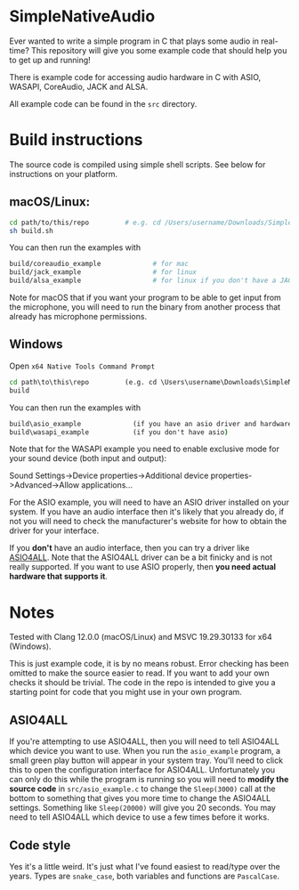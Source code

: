 # SimpleNativeAudio
Ever wanted to write a simple program in C that plays some audio in real-time?
This repository will give you some example code that should help you to get up
and running!

There is example code for accessing audio hardware in C with ASIO, WASAPI,
CoreAudio, JACK and ALSA.

All example code can be found in the `src` directory.

# Build instructions

The source code is compiled using simple shell scripts. See below for
instructions on your platform.

## macOS/Linux:

```bash
cd path/to/this/repo         # e.g. cd /Users/username/Downloads/SimpleNativeAudio
sh build.sh
```

You can then run the examples with

```bash
build/coreaudio_example             # for mac
build/jack_example                  # for linux
build/alsa_example                  # for linux if you don't have a JACK server
```

Note for macOS that if you want your program to be able to get input from the
microphone, you will need to run the binary from another process that already
has microphone permissions.

## Windows

Open `x64 Native Tools Command Prompt`

```cmd
cd path\to\this\repo         (e.g. cd \Users\username\Downloads\SimpleNativeAudio)
build
```

You can then run the examples with

```cmd
build\asio_example             (if you have an asio driver and hardware)
build\wasapi_example           (if you don't have asio)
```

Note that for the WASAPI example you need to enable exclusive mode for your
sound device (both input and output):

Sound Settings->Device properties->Additional device properties->Advanced->Allow applications...

For the ASIO example, you will need to have an ASIO driver installed on your
system. If you have an audio interface then it's likely that you already do, if
not you will need to check the manufacturer's website for how to obtain the
driver for your interface.

If you **don't** have an audio interface, then you can try a driver like
[ASIO4ALL](https://www.asio4all.org). Note that the ASIO4ALL driver can be a bit
finicky and is not really supported. If you want to use ASIO properly, then
**you need actual hardware that supports it**. 

# Notes

Tested with Clang 12.0.0 (macOS/Linux) and MSVC 19.29.30133 for x64 (Windows).

This is just example code, it is by no means robust. Error checking has been
omitted to make the source easier to read. If you want to add your own checks
it should be trivial. The code in the repo is intended to give you a starting
point for code that you might use in your own program.

## ASIO4ALL

If you're attempting to use ASIO4ALL, then you will need to tell ASIO4ALL which
device you want to use. When you run the `asio_example` program, a small green
play button will appear in your system tray. You'll need to click this to open
the configuration interface for ASIO4ALL. Unfortunately you can only do this
while the program is running so you will need to **modify the source code** in
`src/asio_example.c` to change the `Sleep(3000)` call at the bottom to something
that gives you more time to change the ASIO4ALL settings. Something like
`Sleep(20000)` will give you 20 seconds. You may need to tell ASIO4ALL which
device to use a few times before it works.

## Code style

Yes it's a little weird. It's just what I've found easiest to read/type over the years.
Types are `snake_case`, both variables and functions are `PascalCase`.
